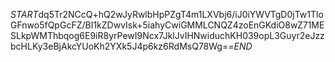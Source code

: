 $START$dq5Tr2NCcQ+hQ2wJyRwlbHpPZgT4m1LXVbj6/iJ0iYWVTgD0jTw1TloGFnwo5fQpGcFZ/BI1kZDwvIsk+5iahyCwiGMMLCNQZ4zoEnGKdiO8wZ71MESLkpWMThbqog6E9iR8yrPewI9Ncx7JklJvIHNwiduchKH039opL3Guyr2eJzzbcHLKy3eBjAkcYUoKh2YXk5J4p6kz6RdMsQ78Wg==$END$